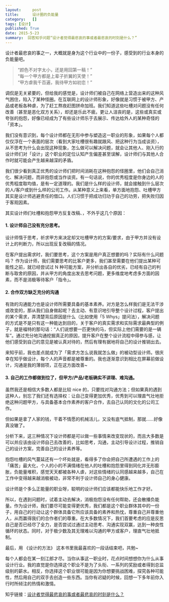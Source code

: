 ```yaml
---
layout:     post
title:      设计圈的负能量
category:   []
tags: [设计]
published: True
date: 2015-5-23
summary:  回答知乎问题“设计者觉得最悲哀的事或者最悲哀的时刻是什么？”
--- 
```



设计者最悲哀的事之一，大概就是身为这个行业中的一份子，感受到的行业本身的负能量吧。

> “颜色不对字太小，还是用回第一稿！”  
“每一个甲方都是上辈子折翼的天使！”  
“甲方虐我千百遍，我待甲方如初恋！”

调侃是无关紧要的，但给我的感觉是，设计师们被自己在网络上营造出来的这种风气困住，陷入了某种怪圈。在互联网上的设计师形象，好像就是习惯于被甲方、产品或老板各种虐，为了赶工熬夜赶图拼命加班。我们知道这些吐槽对问题没有任何改善（甚至是恶化双方关系），却还是乐此不疲。更让人沮丧的是，这些或真实或夸张的抱怨，好像已经成为了有些设计师乐于去展示、传达给外人的某种奇怪的「资本」。

我们没有意识到，每个设计师都在无形中参与塑造这一职业的形象，如果每个人都仅仅浮在一个表面的层次（看到大家吐槽很有趣就跟风、把这种行为当成谈资），从不思考为什么会出现这种现象，怎么做可以解决问题，就会让其他人、刚入行的设计师们对「设计」这个职业的定位认知产生偏差甚至误解，设计师们与其他人合作时就可能会产生越来越深的矛盾。

我们很少看到真正优秀的设计师们把时间消耗在这种抱怨的怪圈里，他们会自己消化、解决问题，而非抱怨或当作谈资。有一句话说，你的优秀程度是你身边的人的优秀程度取均值，是有一定道理的。我们是什么样的设计师，就会接触到什么层次的人/客户或到什么样的公司工作。从某种意义上来看，单方面地抱怨、吐槽甲方其实是设计师逃避责任的借口。人们习惯于把成功归功于自己的功劳，把失败归因于客观因素。


其实设计师们吐槽和抱怨甲方反复改稿、，不外乎这几个原因：

#### 1. 设计师自己没有充分思考。
设计师惰于思考，祈求甲方来决定却又吐槽甲方的方案/要求，由于甲方并没有设计上的判断力，所以出现反复改稿的情况。
  
在客户提出需求时，我们要思考，这个方案是用户真正想要的吗？实际有什么问题吗？ 作为设计师，我们需要思考的比客户更多，我们甚至需要在他们提出某种可能性之前，就已经尝试过 N 种可能方案，并分析出各自的优劣，已经有自己的判断与取舍的原因，并从甲方的角度出发去思考问题，更多维度地考虑多方面的因素，而不是消极等待客户「指令」。

#### 2. 合作双方缺乏充分的沟通
有效的沟通能力也是设计师所需要具备的基本素养。对方是怎么样我们是无法干涉或改变的，那从我们自身做起呢？去主动、有意识地引导整个设计过程，客户提出的某个需求，弄清楚背后原因是什么（比如使用「5 Whys」提问法），解决问题的方式是不是只有这一种能达到目的，关于客户的真实需求和实际需求最典型的例子，就是福特的那句话：“人们说想要一匹更快的马，但实际上他们需要的是一辆车”。通过充分地沟通挖掘真正的原因，提升客户在整个设计流程中得参与感，让他们感受到自己的意见是被认真对待的，然后有理有据地将自己的设计推销出去。

来知乎前，我也差点就成为了「需求方怎么说我就怎么做」的被动型设计师。很庆幸在知乎做设计，每个人的声音都是被尊重的。我也逐渐意识到相比在屏幕前做设计，沟通是我的薄弱项，正在这方面改善~

#### 3. 自己的工作都做到位了，但甲方/产品/老板确实不讲理、难沟通。
虽然我还是相信大多数人都是比较 nice 的，只要找对沟通方法；但如果真的遇到这种人，别忘了我们还有选择权：让自己变得更加优秀，优秀到可以理直气壮地拒绝这种问题甲方，与具备基本合作素养的客户合作，去自己认同的文化的公司工作。  
  
但如果是拿了人家的钱，干着不情愿的机械活儿，又没有底气抵制，那就……好像真没辙了。

  

分析下来，这三种情况下设计师都是可以做一些事情来改变现状的，而且大多数是可以并应该由设计师自己去改善的，比如思考，沟通，主动引导设计过程，推销自己的设计方案，完善自己的设计素养等。

抱怨吐槽的风气蔓延还有一个坏处就是，看得多了你会把自己所遭遇的工作上的「痛苦」最大化，个人的小的不满情绪在他人的吐槽和抱怨里得到同化并无形膨胀，负能量堆积，感觉天天都被各种人虐，对这些情绪的认同感越来越多，自己在工作中变得越来越消极被动，非常不利于设计师自己的身心健康。

设计师是个多么正能量的职业呀，聪明的设计师们应该都能快乐地工作才好。

所以，在遇到问题时，试着主动去解决，消极抱怨没有任何帮助，还会散播负能量。作为设计师，我们要尽可能变得更优秀，我们都是这个职业群体其中的一份子，用自己的行动让这个群体具备它所应该具备的素养和热忱，尊重自己并尊重他人，从而赢得我们的合作者们的尊重。在大多数情况下，我们首要考虑的应是反思自己是否已经尽了全力，是否尝试过通过主动思考、沟通实现双赢，达到一种良性循环的状态。同时，对于极少数及其无理难以沟通的甲方或客户，理直气壮地抵制。

最后，用 《设计的方法》 这本书里我最喜欢的一段话结束吧，共勉~  
  
每个人都会在某一刻江郎才尽。当你从事这一职业时，花点时间想想你为什么从事设计行业。我的直觉是你选择这个职业不是为了头衔、一系列的奖励或者得到总监级别的薪水。相反，你选择这个职业很可能是因为你想要挑战困难，探究各种可能性，然后用自己的双手去创造一些东西。当你有迟疑的时候，回想一下多年前你入行时所倾注的热情和激情。

知乎链接：[设计者觉得最悲哀的事或者最悲哀的时刻是什么？](http://www.zhihu.com/question/20474733/answer/48700245)
